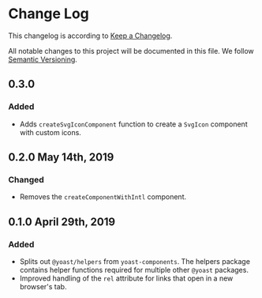 # Change Log

This changelog is according to [Keep a Changelog](http://keepachangelog.com).

All notable changes to this project will be documented in this file.
We follow [Semantic Versioning](http://semver.org/).

## 0.3.0
### Added
* Adds `createSvgIconComponent` function to create a `SvgIcon` component with custom icons.

## 0.2.0 May 14th, 2019

### Changed

* Removes the `createComponentWithIntl` component.

## 0.1.0 April 29th, 2019

### Added

* Splits out `@yoast/helpers` from `yoast-components`. The helpers package contains helper functions required for multiple other `@yoast` packages.
* Improved handling of the `rel` attribute for links that open in a new browser's tab.
